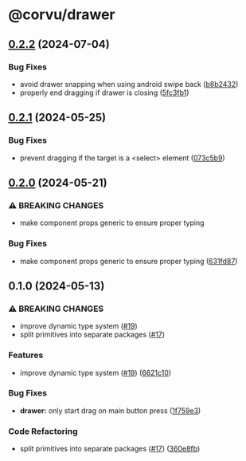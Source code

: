 # @corvu/drawer

## [0.2.2](https://github.com/corvudev/corvu/compare/@corvu/drawer@0.2.1...@corvu/drawer@0.2.2) (2024-07-04)


### Bug Fixes

* avoid drawer snapping when using android swipe back ([b8b2432](https://github.com/corvudev/corvu/commit/b8b2432475546eaf41768e751482fab926270303))
* properly end dragging if drawer is closing ([5fc3fb1](https://github.com/corvudev/corvu/commit/5fc3fb133858b2671f50dd6b881d03bbfd3d2f57))

## [0.2.1](https://github.com/corvudev/corvu/compare/@corvu/drawer@0.2.0...@corvu/drawer@0.2.1) (2024-05-25)


### Bug Fixes

* prevent dragging if the target is a &lt;select&gt; element ([073c5b9](https://github.com/corvudev/corvu/commit/073c5b944635872feb1d4b1d09700e47428cacb5))

## [0.2.0](https://github.com/corvudev/corvu/compare/@corvu/drawer@0.1.0...@corvu/drawer@0.2.0) (2024-05-21)


### ⚠ BREAKING CHANGES

* make component props generic to ensure proper typing

### Bug Fixes

* make component props generic to ensure proper typing ([631fd87](https://github.com/corvudev/corvu/commit/631fd87b7175663404a569b793bc9a474eb6a2f0))

## 0.1.0 (2024-05-13)


### ⚠ BREAKING CHANGES

* improve dynamic type system ([#19](https://github.com/corvudev/corvu/issues/19))
* split primitives into separate packages ([#17](https://github.com/corvudev/corvu/issues/17))

### Features

* improve dynamic type system ([#19](https://github.com/corvudev/corvu/issues/19)) ([6621c10](https://github.com/corvudev/corvu/commit/6621c10abb4d6c740c6f489502bd9a6e4d4a2fa2))


### Bug Fixes

* **drawer:** only start drag on main button press ([1f759e3](https://github.com/corvudev/corvu/commit/1f759e3bf656393cdeb1260912278e65a75e0d80))


### Code Refactoring

* split primitives into separate packages ([#17](https://github.com/corvudev/corvu/issues/17)) ([360e8fb](https://github.com/corvudev/corvu/commit/360e8fb040c54ebd542dc244a5e10a7784e4388b))
